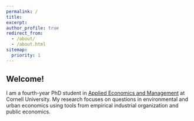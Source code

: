 ```yaml
---
permalink: /
title:
excerpt:
author_profile: true
redirect_from: 
  - /about/
  - /about.html
sitemap:
  priority: 1
---
```


<h2 id="welcome">
Welcome!
</h2>

I am a fourth-year PhD student in [Applied Economics and Management](https://dyson.cornell.edu/) at Cornell University. My research focuses on questions in environmental and urban economics using tools from empirical industrial organization and public economics.